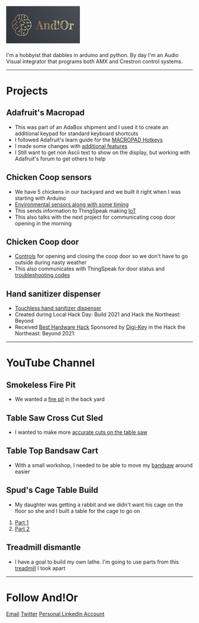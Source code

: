 ## ![And!Or Designs](AndNotOr100x191.jpg)
I'm a hobbyist that dabbles in arduino and python. By day I'm an Audio Visual integrator that programs both AMX and Crestron control systems. 

---

# Projects

## Adafruit's Macropad
- This was part of an AdaBox shipment and I used it to create an additional keypad for standard keyboard shortcuts
- I followed Adafruit's learn guide for the [MACROPAD Hotkeys](https://learn.adafruit.com/macropad-hotkeys)
- I made some changes with [additional features](https://github.com/AndNotOr-Designs/macroPad)
- I Still want to get non Ascii text to show on the display, but working with Adafruit's forum to get others to help

## Chicken Coop sensors
- We have 5 chickens in our backyard and we built it right when I was starting with Arduino
- [Environmental sensors along with some timing](https://github.com/AndNotOr-Designs/Coop-Master)
- This sends information to ThingSpeak making [IoT](https://thingspeak.com/channels/605978/private_show)
- This also talks with the next project for communicating coop door opening in the morning

## Chicken Coop door
- [Controls](https://github.com/AndNotOr-Designs/Coop-Door) for opening and closing the coop door so we don't have to go outside during nasty weather
- This also communicates with ThingSpeak for door status and [troubleshooting codes](https://thingspeak.com/channels/1244287/private_show)

## Hand sanitizer dispenser
- [Touchless hand sanitizer dispenser](https://github.com/AndNotOr-Designs/sanitizerDispenser)
- Created during Local Hack Day: Build 2021 and Hack the Northeast: Beyond
- Received [Best Hardware Hack](https://devpost.com/software/hand-sanitizer-dispenser) Sponsored by [Digi-Key](https://www.digikey.com/) in the Hack the Northeast: Beyond 2021:

---

# YouTube Channel

## Smokeless Fire Pit
- We wanted a [fire pit](https://www.youtube.com/watch?v=v9P_FbXWCN4&t=492s) in the back yard

## Table Saw Cross Cut Sled
- I wanted to make more [accurate cuts on the table saw](https://www.youtube.com/watch?v=CeYVr3KX6CM&t=25s)

## Table Top Bandsaw Cart
- With a small workshop, I needed to be able to move my [bandsaw](https://www.youtube.com/watch?v=qlcIz3ujguE) around easier

## Spud's Cage Table Build
- My daughter was getting a rabbit and we didn't want his cage on the floor so she and I built a table for the cage to go on
1. [Part 1](https://www.youtube.com/watch?v=YcJweNnSZt8)
2. [Part 2](https://www.youtube.com/watch?v=eCOLIh4wgN0)

## Treadmill dismantle
- I have a goal to build my own lathe. I'm going to use parts from this [treadmill](https://www.youtube.com/watch?v=3HDWAFdHwAI) I took apart

---
# Follow And!Or
[Email](mailto:arduino@liskfamily.com)
[Twitter](https://twitter.com/andnotordesigns)
[Personal LinkedIn Account](https://www.linkedin.com/in/travisalisk/)

